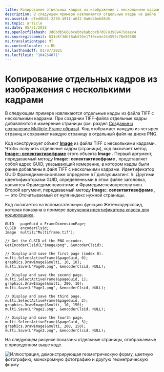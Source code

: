 ```yaml
---
title: Копирование отдельных кадров из изображения с несколькими кадрами
description: В следующем примере извлекаются отдельные кадры из файла TIFF с несколькими кадрами.
ms.assetid: dfed0b61-2230-4911-a642-0a6e4beb08d6
ms.topic: article
ms.date: 05/31/2018
ms.openlocfilehash: 3d6bdb5668bcebb9babcbcb7d07839694750aec4
ms.sourcegitcommit: 831e8f3db78ab820e1710cede244553c70e50500
ms.translationtype: MT
ms.contentlocale: ru-RU
ms.lasthandoff: 01/07/2021
ms.locfileid: "104264071"
---
```

# <a name="copy-individual-frames-from-a-multiple-frame-image"></a>Копирование отдельных кадров из изображения с несколькими кадрами

В следующем примере извлекаются отдельные кадры из файла TIFF с несколькими кадрами. При создании TIFF-файла отдельные кадры добавляются в измерение страницы (см. раздел [Создание и сохранение Multiple-Frame образа](-gdiplus-creating-and-saving-a-multiple-frame-image-use.md)). Код отображает каждую из четырех страниц и сохраняет каждую страницу в отдельный файл на диске PNG.

Код конструирует объект [**Image**](/windows/desktop/api/gdiplusheaders/nl-gdiplusheaders-image) из файла TIFF с несколькими кадрами. Чтобы получить отдельные кадры (страницы), код вызывает метод [**Image:: селектактивефраме**](/windows/desktop/api/Gdiplusheaders/nf-gdiplusheaders-image-selectactiveframe) этого объекта **Image** . Первый аргумент, передаваемый методу **Image:: селектактивефраме** , представляет собой адрес GUID, указывающий измерение, в котором кадры были ранее добавлены в файл TIFF с несколькими кадрами. Идентификатор GUID Фрамедименсионпаже определен в Гдиплусимагинг. h. Другими идентификаторами GUID, определенными в этом файле заголовка, являются Фрамедименсионтиме и Фрамедименсионресолутион. Второй аргумент, передаваемый методу **Image:: селектактивефраме** , — это Отсчитываемый от нуля индекс нужной страницы.

Код полагается на вспомогательную функцию Жетенкодерклсид, которая показана в примере [получения идентификатора класса для кодировщика](-gdiplus-retrieving-the-class-identifier-for-an-encoder-use.md).


```
GUID   pageGuid = FrameDimensionPage;
CLSID  encoderClsid;
Image  multi(L"Multiframe.tif");

// Get the CLSID of the PNG encoder.
GetEncoderClsid(L"image/png", &encoderClsid);

// Display and save the first page (index 0).
multi.SelectActiveFrame(&pageGuid, 0);
graphics.DrawImage(&multi, 10, 10);
multi.Save(L"Page0.png", &encoderClsid, NULL);

// Display and save the second page.
multi.SelectActiveFrame(&pageGuid, 1);
graphics.DrawImage(&multi, 200, 10);
multi.Save(L"Page1.png", &encoderClsid, NULL);

// Display and save the third page.
multi.SelectActiveFrame(&pageGuid, 2);
graphics.DrawImage(&multi, 10, 150);
multi.Save(L"Page2.png", &encoderClsid, NULL);

// Display and save the fourth page.
multi.SelectActiveFrame(&pageGuid, 3);
graphics.DrawImage(&multi, 200, 150);
multi.Save(L"Page3.png", &encoderClsid, NULL);
```



На следующем рисунке показаны отдельные страницы, отображаемые в приведенном выше коде.

![Иллюстрация, демонстрирующая геометрическую форму, цветную фотографию, монохромную фотографию и другую геометрическую форму](images/multiframe1.png)

 

 




